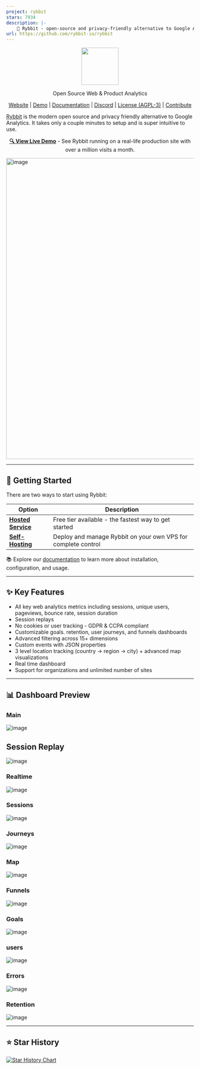 ```yaml
---
project: rybbit
stars: 7934
description: |-
    🐸 Rybbit - open-source and privacy-friendly alternative to Google Analytics that is 10x more intuitive.
url: https://github.com/rybbit-io/rybbit
---
```


<p align="center">
  <img src="https://github.com/user-attachments/assets/be982e50-8d59-471c-9fb7-e8982658a608" height="100">
    <p align="center">Open Source Web & Product Analytics</p>

<p align="center">
    <a href="https://rybbit.io" target="_blank">Website</a> |
    <a href="https://demo.rybbit.io/1" target="_blank">Demo</a> |
    <a href="https://rybbit.io/docs" target="_blank">Documentation</a> |
    <a href="https://discord.gg/DEhGb4hYBj" target="_blank">Discord</a> |
    <a href="https://github.com/rybbit-io/rybbit?tab=AGPL-3.0-1-ov-file" target="_blank">License (AGPL-3)</a> |
    <a href="https://github.com/rybbit-io/rybbit/blob/master/CONTRIBUTE.md" target="_blank">Contribute</a>
</p>

<a href="https://rybbit.io/" target="_blank">Rybbit</a> is the modern open source and privacy friendly alternative to Google Analytics. It takes only a couple minutes to setup and is super intuitive to use.

<p align="center">
  <strong><a href="https://demo.rybbit.io/1">🔍 View Live Demo</a></strong> - See Rybbit running on a real-life production site with over a million visits a month.
</p>

<img width="1313" height="807" alt="image" src="https://github.com/user-attachments/assets/6e39e7cd-60ea-41a7-8add-ba6af624917e" />

<hr>

## 🚀 Getting Started

There are two ways to start using Rybbit:

| Option                                                  | Description                                                   |
| ------------------------------------------------------- | ------------------------------------------------------------- |
| **[Hosted Service](https://rybbit.io)**                 | Free tier available - the fastest way to get started          |
| **[Self-Hosting](https://rybbit.io/docs/self-hosting)** | Deploy and manage Rybbit on your own VPS for complete control |

📚 Explore our [documentation](https://rybbit.io/docs) to learn more about installation, configuration, and usage.

<hr>

## ✨ Key Features

- All key web analytics metrics including sessions, unique users, pageviews, bounce rate, session duration
- Session replays
- No cookies or user tracking - GDPR & CCPA compliant
- Customizable goals. retention, user journeys, and funnels dashboards
- Advanced filtering across 15+ dimensions
- Custom events with JSON properties
- 3 level location tracking (country -> region -> city) + advanced map visualizations
- Real time dashboard
- Support for organizations and unlimited number of sites

<hr>

## 📊 Dashboard Preview

### Main

![image](https://github.com/user-attachments/assets/9b0f75d5-1048-4ea3-95a6-22a6c70b5100)

## Session Replay

![image](https://github.com/user-attachments/assets/b06b689e-ae9a-44bf-81a5-44bce684c839)

### Realtime

![image](https://github.com/user-attachments/assets/fcaae1f3-0956-4d98-a2b8-d0bb096bcdff)

### Sessions

![image](https://github.com/user-attachments/assets/56230cfb-c88f-4274-869f-6853bf846338)

### Journeys

![image](https://github.com/user-attachments/assets/652d4011-3bef-49f7-acf7-d577c0aded8b)

### Map

![image](https://github.com/user-attachments/assets/0d331663-a290-4e3e-b97a-6793e6c4e412)

### Funnels

![image](https://github.com/user-attachments/assets/500e570c-5821-4c69-87f2-91cf1504e4b9)

### Goals

![image](https://github.com/user-attachments/assets/d337d39d-923d-4d80-8677-7921cc0bb916)

### users

![image](https://github.com/user-attachments/assets/4f92b5d0-cb43-4d72-a2e6-107a1eff3cf8)

### Errors

![image](https://github.com/user-attachments/assets/2ec82c13-4551-4f23-afee-e7d94059b221)

### Retention

![image](https://github.com/user-attachments/assets/9a193108-b928-464f-a7f3-ff2b8a572f05)

<hr>

## ⭐ Star History

[![Star History Chart](https://api.star-history.com/svg?repos=rybbit-io/rybbit&type=Date)](https://www.star-history.com/#rybbit-io/rybbit&Date)

